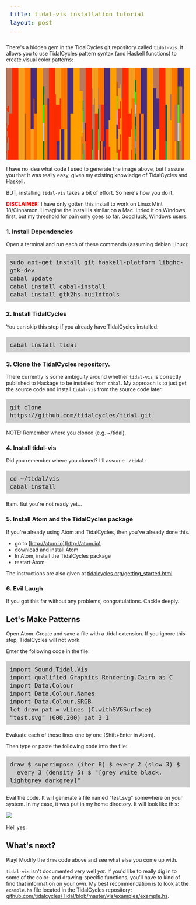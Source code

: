 ```yaml
---
title: tidal-vis installation tutorial
layout: post
---
```


<style>
pre{ font-size: 19px;
background-color: #ccc;
padding: 10px;}
</style>

There's a hidden gem in the TidalCycles git repository called `tidal-vis`. It
allows you to use TidalCycles pattern syntax (and Haskell functions) to create
visual color patterns:

<img src="/images/2016/tidal-vis-01.png" />

I have no idea what code I used to generate the image above, but I assure you
that it was really easy, given my existing knowledge of TidalCycles and Haskell.

BUT, installing `tidal-vis` takes a bit of effort. So here's how you do it.

<strong><span style="color: red;">DISCLAIMER:</span></strong> I have only gotten
this install to work on Linux Mint 18/Cinnamon. I imagine the install is similar
on a Mac. I tried it on Windows first, but my threshold for pain only goes so
far. Good luck, Windows users.

### 1. Install Dependencies
Open a terminal and run each of these commands (assuming debian Linux):

```
sudo apt-get install git haskell-platform libghc-gtk-dev
cabal update
cabal install cabal-install
cabal install gtk2hs-buildtools
```

### 2. Install TidalCycles
You can skip this step if you already have TidalCycles installed.

```
cabal install tidal
```

### 3. Clone the TidalCycles repository.

There currently is some ambiguity around whether `tidal-vis` is correctly
published to Hackage to be installed from `cabal`. My approach is to
just get the source code and install `tidal-vis` from the source code later.

```
git clone https://github.com/tidalcycles/tidal.git
```

NOTE: Remember where you cloned (e.g. ~/tidal).

### 4. Install tidal-vis

Did you remember where you cloned? I'll assume `~/tidal`:

```
cd ~/tidal/vis
cabal install
```

Bam. But you're not ready yet...

### 5. Install Atom and the TidalCycles package

If you're already using Atom and TidalCycles, then you've already done this.

- go to [http://atom.io](http://atom.io)
- download and install Atom
- In Atom, install the TidalCycles package
- restart Atom

The instructions are also given at
[tidalcycles.org/getting_started.html](http://tidalcycles.org/getting_started.html#installation)

### 6. Evil Laugh

If you got this far without any problems, congratulations. Cackle deeply.

## Let's Make Patterns

Open Atom. Create and save a file with a .tidal extension. If you ignore this
step, TidalCycles will not work.

Enter the following code in the file:

```
import Sound.Tidal.Vis
import qualified Graphics.Rendering.Cairo as C
import Data.Colour
import Data.Colour.Names
import Data.Colour.SRGB
let draw pat = vLines (C.withSVGSurface) "test.svg" (600,200) pat 3 1
```

Evaluate each of those lines one by one (Shift+Enter in Atom).

Then type or paste the following code into the file:

```
draw $ superimpose (iter 8) $ every 2 (slow 3) $
  every 3 (density 5) $ "[grey white black, lightgrey darkgrey]"
```

Eval the code. It will generate a file named "test.svg" somewhere on your
system. In my case, it was put in my home directory. It will look like this:

<img src="http://i.imgur.com/tKQ3DJd.png" />

Hell yes.

## What's next?

Play! Modify the `draw` code above and see what else you come up with.

`tidal-vis` isn't documented very well _yet_. If you'd like to really dig in
to some of the color- and drawing-specific functions, you'll have to kind of
find that information on your own. My best recommendation is to look at
the `example.hs` file located in the TidalCycles repository:
[github.com/tidalcycles/Tidal/blob/master/vis/examples/example.hs](https://github.com/tidalcycles/Tidal/blob/master/vis/examples/example.hs).
